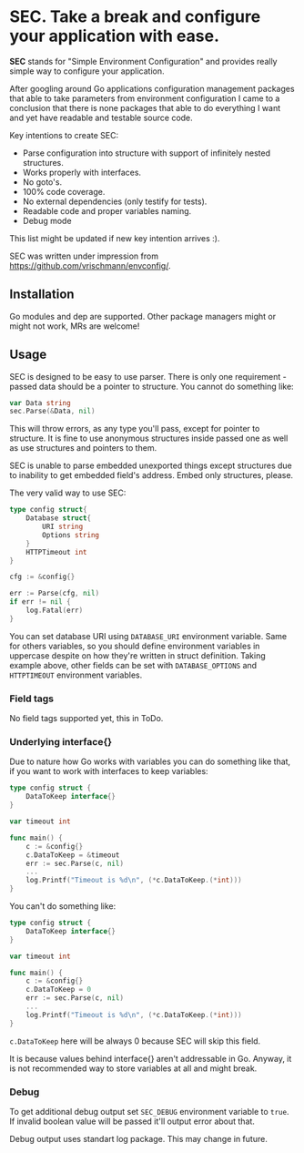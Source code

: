 # SEC. Take a break and configure your application with ease.

**SEC** stands for "Simple Environment Configuration" and provides really simple way to configure your application.

After googling around Go applications configuration management packages that able to take parameters from environment configuration I came to a conclusion that there is none packages that able to do everything I want and yet have readable and testable source code.

Key intentions to create SEC:

* Parse configuration into structure with support of infinitely nested structures.
* Works properly with interfaces.
* No goto's.
* 100% code coverage.
* No external dependencies (only testify for tests).
* Readable code and proper variables naming.
* Debug mode

This list might be updated if new key intention arrives :).

SEC was written under impression from https://github.com/vrischmann/envconfig/.

## Installation

Go modules and dep are supported. Other package managers might or might not work, MRs are welcome!

## Usage

SEC is designed to be easy to use parser. There is only one requirement - passed data should be a pointer to structure. You cannot do something like:

```go
var Data string
sec.Parse(&Data, nil)
```
 
This will throw errors, as any type you'll pass, except for pointer to structure. It is fine to use anonymous structures inside passed one as well as use structures and pointers to them.

SEC is unable to parse embedded unexported things except structures due to inability to get embedded field's address. Embed only structures, please.

The very valid way to use SEC:

```go
type config struct{
    Database struct{
        URI string
        Options string
    }
    HTTPTimeout int
}

cfg := &config{}

err := Parse(cfg, nil)
if err != nil {
    log.Fatal(err)
}
```

You can set database URI using ``DATABASE_URI`` environment variable. Same for others variables, so you should define environment variables in uppercase despite on how they're written in struct definition. Taking example above, other fields can be set with ``DATABASE_OPTIONS`` and ``HTTPTIMEOUT`` environment variables.

### Field tags

No field tags supported yet, this in ToDo.

### Underlying interface{}

Due to nature how Go works with variables you can do something like that, if you want to work with interfaces to keep variables:

```go
type config struct {
    DataToKeep interface{}
}

var timeout int

func main() {
    c := &config{}
    c.DataToKeep = &timeout
    err := sec.Parse(c, nil)
    ...
    log.Printf("Timeout is %d\n", (*c.DataToKeep.(*int)))
}
```

You can't do something like:

```go
type config struct {
    DataToKeep interface{}
}

var timeout int

func main() {
    c := &config{}
    c.DataToKeep = 0
    err := sec.Parse(c, nil)
    ...
    log.Printf("Timeout is %d\n", (*c.DataToKeep.(*int)))
}
```

``c.DataToKeep`` here will be always 0 because SEC will skip this field.

It is because values behind interface{} aren't addressable in Go. Anyway, it is not recommended way to store variables at all and might break.

### Debug

To get additional debug output set ``SEC_DEBUG`` environment variable to ``true``. If invalid boolean value will be passed it'll output error about that.
 
 Debug output uses standart log package. This may change in future.
